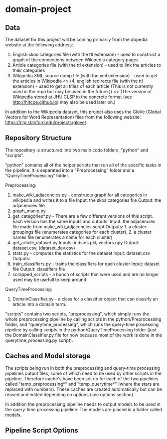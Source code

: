 # domain-project
## Data

The dataset for this project will be coming primarily from the dbpedia website at the following address:

1. English skos categories file (with the ttl extension) - used to construct a graph of the connections between Wikipedia category pages
2. Article categories file (with the ttl extension) - used to link the articles to their categories
3. Wikipedia XML source dump file (with the xml extension) - used to get the articles in Wikipedia
<> (4. english redirects file (with the ttl extension) - used to get all titles of each article (This is not currently used in the repo but may be used in the future.))
<> (The version of Wikipedia stored at JHU CLSP in the concrete format (see http://hltcoe.github.io) may also be used later on.)

In addition to the Wikipedia dataset, this project also uses the GloVe (Global Vectors for Word Representation) files from the following website: https://nlp.stanford.edu/projects/glove/.

## Repository Structure

The repository is structured into two main code folders, "python" and "scripts".

"python" contains all of the helper scripts that run all of the specific tasks in the pipeline.  It is separated into a "Preprocessing" folder and a "QueryTimeProcessing" folder.

Preprocessing:
1. make_wiki_adjacencies.py - constructs graph for all categories in wikipedia and writes it to a file
		Input: the skos categories file
		Output: the adjacencies file
2. graph_manip.py
3. get_categories*.py - There are a few different versions of this script.  Each version has the same inputs and outputs.
		Input: the adjacencies file made from make_wiki_adjacencies script
		Outputs: 1. a cluster groupings file (enumerates categories for each cluster), 2. a cluster names file (enumerates a name for each cluster)
4. get_article_dataset.py
		Inputs: indices.pkl, vectors.npy
		Output: dataset.csv, (dataset_dev.csv)
5. stats.py - computes the statistics for the dataset
		Input: dataset.csv
		Outputs: 
6. train_classifiers.py - trains the classifiers for each cluster
		Input: dataset file
		Output: classifiers file
7. scrapped_scripts - a bunch of scripts that were used and are no longer used may be usefull to keep around.

QueryTimeProcessing:
1. DomainClassifier.py - a class for a classifier object that can classify an article into a domain term.

"scripts" contains two scripts, "preprocessing", which simply runs the whole preprocessing pipeline by calling scripts in the python/Preprocessing folder, and "querytime_processing", which runs the query-time processing pipeline by calling scripts in the python/QueryTimeProcessing folder (just the DomainClassifier.py file for now because most of the work is done in the querytime_processing.py script).

## Caches and Model storage

The scripts being run in both the preprocessing and query-time processing pipelines output files, some of which need to be used by other scripts in the pipeline.  Therefore cache's have been set up for each of the two pipelines called "temp_preprocessing*" and "temp_querytime*" (where the stars are replaced with numbers).  These caches are created automatically but can be reused and edited depending on options (see options section).

In addition the preprocessing pipeline needs to output models to be used in the query-time processing pipeline.  The models are placed in a folder called models.

## Pipeline Script Options
